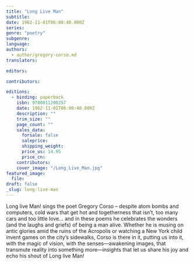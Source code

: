 ```yaml
---
title: "Long Live Man"
subtitle:
date: 1962-11-01T06:00:40.000Z
series:
genre: "poetry"
subgenre:
language:
authors:
  - author/gregory-corso.md
translators:

editors:

contributors:

editions:
  - binding: paperback
    isbn: 9780811200257
    date: 1962-11-01T06:00:40.000Z
    description: ""
    trim_size: ""
    page_count: ""
    sales_data:
      forsale: false
      saleprice:
      shipping_weight:
      price_us: 14.95
      price_cn:
    contributors:
    cover_image: "/Long_Live_Man.jpg"
featured_image:
  file:
draft: false
_slug: long-live-man
---
```


Long live Man! sings the poet Gregory Corso – despite atom bombs and computers, cold wars that get hot and togetherness that isn’t, too many cars and too little love… and in these poems he celebrates the wonders (and the laughs and griefs) of being a man alive. Whether he is musing on antic glories amid the ruins of the Acropolis or watching a New York child invent games on the city’s sidewalks, Corso is there in it, putting us into it, with the magic of vision, with the senses––awakening images, that transmute reality into something more––insights that let us share his joy and echo his shout of Long live Man!

